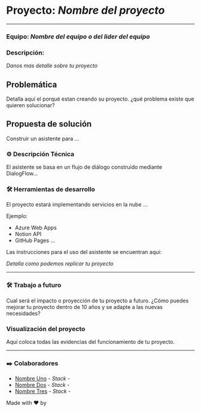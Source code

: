 # Proyecto: *Nombre del proyecto*
---
### Equipo: *Nombre del equipo o del lider del equipo*
### Descripción: 

*Danos mas detalle sobre tu proyecto*

## Problemática

Detalla aquí el porqué estan creando su proyecto. ¿qué problema existe que quieren solucionar?

## Propuesta de solución
Construir un asistente para ...



### ⚙️ Descripción Técnica
El asistente se basa en un flujo de diálogo construido mediante DialogFlow...


### 🛠️ Herramientas de desarrollo 

El proyecto estará implementando servicios en la nube ...

Ejemplo:
* Azure Web Apps
* Notion API
* GitHub Pages 
...

Las instrucciones para el uso del asistente se encuentran aqui:

*Detalla como podemos replicar tu proyecto*

---

### 🛠 Trabajo a futuro

Cual será el impacto o proyección de tu proyecto a futuro. ¿Cómo puedes mejorar tu proyecto dentro de 10 años y se adapte a las nuevas necesidades?


### Visualización del proyecto
Aqui coloca todas las evidencias del funcionamiento de tu proyecto.


---
### ✒️ Colaboradores

* [Nombre Uno](https://github.com/tuUsuarioDeGitHub) - *Stack* -  
* [Nombre Dos](https://github.com/tuUsuarioDeGitHub) - *Stack* -  
* [Nombre Tres](https://github.com/tuUsuarioDeGitHub) - *Stack* -  

Made with :heart: by 